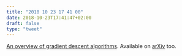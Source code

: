 ```yaml
---
title: "2018 10 23 17 41 00"
date: 2018-10-23T17:41:47+02:00
draft: false
type: "tweet"
---
```

[An overview of gradient descent algorithms](http://ruder.io/optimizing-gradient-descent/). Available on [arXiv](https://arxiv.org/abs/1609.04747) too.
